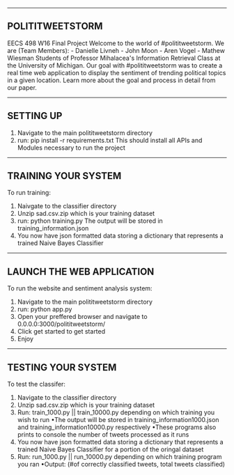 ----------------------
POLITITWEETSTORM
----------------------
EECS 498 W16 Final Project
Welcome to the world of #polititweetstorm.
We are (Team Members):
	- Danielle Livneh
	- John Moon
	- Aren Vogel
	- Mathew Wiesman
Students of Professor Mihalacea's Information Retrieval Class at the University of Michigan. 
Our goal with #polititweetstorm was to create a real time web application to display the sentiment of trending political topics in a given location.
Learn more about the goal and process in detail from our paper.

----------------------
SETTING UP
----------------------
1) Navigate to the main polititweetstorm directory
2) run: pip install -r requirements.txt
	This should install all APIs and Modules necessary to run the project

----------------------
TRAINING YOUR SYSTEM
----------------------
To run training:
1) Naivgate to the classifier directory
2) Unzip sad.csv.zip which is your training dataset
3) run: python training.py
	The output will be stored in training_information.json
4) You now have json formatted data storing a dictionary that represents a trained Naive Bayes Classifier

----------------------
LAUNCH THE WEB APPLICATION
----------------------
To run the website and sentiment analysis system:
1) Navigate to the main polititweetstorm directory
2) run: python app.py
3) Open your preffered browser and navigate to 0.0.0.0:3000/polititweetstorm/
4) Click get started to get started
5) Enjoy


----------------------
TESTING YOUR SYSTEM
----------------------
To test the classifer:
1) Navigate to the classifier directory
2) Unzip sad.csv.zip which is your training dataset
3) Run: train_1000.py || train_10000.py depending on which training you wish to run
	•The output will be stored in training_information1000.json and training_information10000.py respectively
	•These programs also prints to console the number of tweets processed as it runs
4) You now have json formatted data storing a dictionary that represents a trained Naive Bayes Classifier for a portion of the oringal dataset
5) Run: run_1000.py || run_10000.py depending on which training program you ran
	•Output: (#of correctly classified tweets, total tweets classified)




